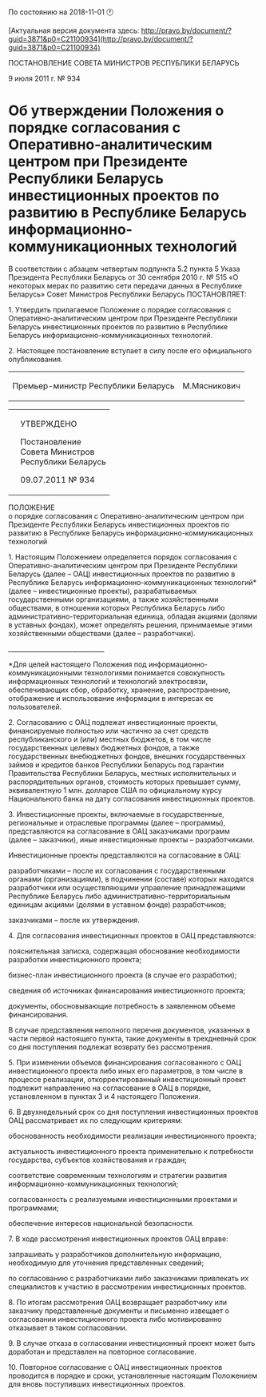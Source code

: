 По состоянию на 2018-11-01 &#x1F550;

[Актуальная версия документа здесь: http://pravo.by/document/?guid=3871&p0=C21100934](http://pravo.by/document/?guid=3871&p0=C21100934)

<p>ПОСТАНОВЛЕНИЕ СОВЕТА МИНИСТРОВ РЕСПУБЛИКИ БЕЛАРУСЬ</p>
<p>9 июля 2011 г. № 934</p>
<h1>Об утверждении Положения о порядке согласования с Оперативно-аналитическим центром при Президенте Республики Беларусь инвестиционных проектов по развитию в Республике Беларусь информационно-коммуникационных технологий</h1>
<p>В соответствии с абзацем четвертым подпункта 5.2 пункта 5 Указа Президента Республики Беларусь от 30 сентября 2010 г. № 515 «О некоторых мерах по развитию сети передачи данных в Республике Беларусь» Совет Министров Республики Беларусь ПОСТАНОВЛЯЕТ:</p>
<p>1. Утвердить прилагаемое Положение о порядке согласования с Оперативно-аналитическим центром при Президенте Республики Беларусь инвестиционных проектов по развитию в Республике Беларусь информационно-коммуникационных технологий.</p>
<p>2. Настоящее постановление вступает в силу после его официального опубликования.</p>
<p></p>
<table><tr>
<td><p>Премьер-министр Республики Беларусь</p></td>
<td><p>М.Мясникович</p></td>
</tr></table>
<p></p>
<table><tr>
<td><p></p></td>
<td>
<p>УТВЕРЖДЕНО</p>
<p>Постановление <br>Совета Министров <br>Республики Беларусь</p>
<p>09.07.2011 № 934</p>
</td>
</tr></table>
<p>ПОЛОЖЕНИЕ<br>о порядке согласования с Оперативно-аналитическим центром при Президенте Республики Беларусь инвестиционных проектов по развитию в Республике Беларусь информационно-коммуникационных технологий</p>
<p>1. Настоящим Положением определяется порядок согласования с Оперативно-аналитическим центром при Президенте Республики Беларусь (далее – ОАЦ) инвестиционных проектов по развитию в Республике Беларусь информационно-коммуникационных технологий* (далее – инвестиционные проекты), разрабатываемых государственными организациями, а также хозяйственными обществами, в отношении которых Республика Беларусь либо административно-территориальная единица, обладая акциями (долями в уставных фондах), может определять решения, принимаемые этими хозяйственными обществами (далее – разработчики).</p>
<p>______________________________</p>
<p>*Для целей настоящего Положения под информационно-коммуникационными технологиями понимается совокупность информационных технологий и технологий электросвязи, обеспечивающих сбор, обработку, хранение, распространение, отображение и использование информации в интересах ее пользователей.</p>
<p>2. Согласованию с ОАЦ подлежат инвестиционные проекты, финансируемые полностью или частично за счет средств республиканского и (или) местных бюджетов, в том числе государственных целевых бюджетных фондов, а также государственных внебюджетных фондов, внешних государственных займов и кредитов банков Республики Беларусь под гарантии Правительства Республики Беларусь, местных исполнительных и распорядительных органов, стоимость которых превышает сумму, эквивалентную 1 млн. долларов США по официальному курсу Национального банка на дату согласования инвестиционных проектов.</p>
<p>3. Инвестиционные проекты, включаемые в государственные, региональные и отраслевые программы (далее – программы), представляются на согласование в ОАЦ заказчиками программ (далее – заказчики), иные инвестиционные проекты – разработчиками.</p>
<p>Инвестиционные проекты представляются на согласование в ОАЦ:</p>
<p>разработчиками – после их согласования с государственными органами (организациями), в подчинении (составе) которых находятся разработчики или осуществляющими управление принадлежащими Республике Беларусь либо административно-территориальным единицам акциями (долями в уставном фонде) разработчиков;</p>
<p>заказчиками – после их утверждения.</p>
<p>4. Для согласования инвестиционных проектов в ОАЦ представляются:</p>
<p>пояснительная записка, содержащая обоснование необходимости разработки инвестиционного проекта;</p>
<p>бизнес-план инвестиционного проекта (в случае его разработки);</p>
<p>сведения об источниках финансирования инвестиционного проекта;</p>
<p>документы, обосновывающие потребность в заявленном объеме финансирования.</p>
<p>В случае представления неполного перечня документов, указанных в части первой настоящего пункта, такие документы в трехдневный срок со дня поступления подлежат возврату без рассмотрения.</p>
<p>5. При изменении объемов финансирования согласованного с ОАЦ инвестиционного проекта либо иных его параметров, в том числе в процессе реализации, откорректированный инвестиционный проект подлежит направлению на согласование в ОАЦ в порядке, установленном в пунктах 3 и 4 настоящего Положения.</p>
<p>6. В двухнедельный срок со дня поступления инвестиционных проектов ОАЦ рассматривает их по следующим критериям:</p>
<p>обоснованность необходимости реализации инвестиционного проекта;</p>
<p>актуальность инвестиционного проекта применительно к потребности государства, субъектов хозяйствования и граждан;</p>
<p>соответствие современным технологиям и стратегии развития информационно-коммуникационных технологий;</p>
<p>согласованность с реализуемыми инвестиционными проектами и программами;</p>
<p>обеспечение интересов национальной безопасности.</p>
<p>7. В ходе рассмотрения инвестиционных проектов ОАЦ вправе:</p>
<p>запрашивать у разработчиков дополнительную информацию, необходимую для уточнения представленных сведений;</p>
<p>по согласованию с разработчиками либо заказчиками привлекать их специалистов к участию в рассмотрении инвестиционных проектов.</p>
<p>8. По итогам рассмотрения ОАЦ возвращает разработчику или заказчику представленные документы и письменно извещает о согласовании инвестиционного проекта либо мотивированно отказывает в таком согласовании.</p>
<p>9. В случае отказа в согласовании инвестиционный проект может быть доработан и представлен на повторное согласование.</p>
<p>10. Повторное согласование с ОАЦ инвестиционных проектов проводится в порядке и сроки, установленные настоящим Положением для вновь поступивших инвестиционных проектов.</p>